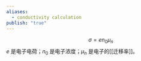 ```yaml
---
aliases:
  - conductivity calculation
publish: "true"
---
```


$$
\sigma=en_0\mu_n
$$
$e$ 是电子电荷；$n_0$ 是电子浓度；$\mu_n$ 是电子的[[迁移率]]。